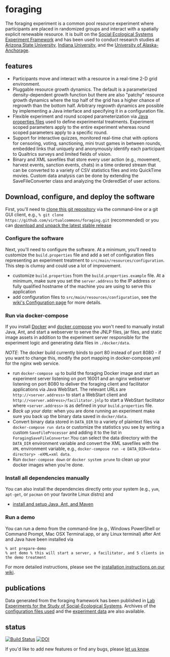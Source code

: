 # foraging

The foraging experiment is a common pool resource experiment where participants are placed in randomized groups and
interact with a spatially explicit renewable resource. It is built on the
[Social Ecological Systems Experiment Framework](http://github.com/virtualcommons/sesef) and has been used to conduct research studies
at [Arizona State University](http://www.asu.edu), [Indiana University](http://www.iu.edu), and the [University of Alaska-Anchorage](http://www.uaa.alaska.edu).

## features

* Participants move and interact with a resource in a real-time 2-D grid environment. 
* Pluggable resource growth dynamics. The default is a parameterized density-dependent growth function but there
  are also "patchy" resource growth dynamics where the top half of the grid has a higher chance of regrowth than the
  bottom half. Arbitrary regrowth dynamics are possible by implementing a Java interface and specifying it in a
  configuration file.
* Flexible experiment and round scoped parameterization via [Java properties files](http://docs.oracle.com/javase/8/docs/api/java/util/Properties.html) used to define experimental treatments.
  Experiment scoped parameters apply to the entire experiment whereas round scoped parameters apply to a specific round.
* Support for interactive quizzes, monitored real-time chat with options for censoring, voting, sanctioning, mini trust
  games in between rounds, embedded links that uniquely and anonymously identify each participant to Qualtrics surveys
  and limited fields of vision.
* Binary and XML savefiles that store every user action (e.g., movement, harvest events, sanction events, chats) in a time
  ordered stream that can be converted to a variety of CSV statistics files and into QuickTime movies. Custom data
  analysis can be done by extending the SaveFileConverter class and analyzing the OrderedSet of user actions.

## Download, configure, and deploy the software

First, you'll need to [clone this git repository](https://help.github.com/articles/cloning-a-repository/) via the command-line or a git GUI client, e.g., `% git clone https://github.com/virtualcommons/foraging.git` (recommended) or you can [download and unpack the latest stable release](https://github.com/virtualcommons/foraging/releases)

### Configure the software
Next, you'll need to configure the software. At a minimum, you'll need to customize the `build.properties` file and add a set of configuration files representing an experiment treatment to `src/main/resources/configuration`. This step is clumsy and could use a lot of improvement.

* customize `build.properties` from the `build.properties.example` file. At a minimum, make sure you set the
  `server.address` to the IP address or fully qualified hostname of the machine you are using to serve this application
* add configuration files to `src/main/resources/configuration`, see the [wiki's Configuration page](https://github.com/virtualcommons/foraging/wiki/Configuration) for more details.

### Run via docker-compose
If you install [Docker](https://docs.docker.com/engine/installation/) and [docker compose](https://docs.docker.com/compose/install/) you won't need to manually install Java, Ant, and start a webserver to serve the JNLP files, jar files, and static image assets in addition to the experiment server responsible for the experiment logic and generating data files in `./docker/data`.

_NOTE_: The docker build currently binds to port 80 instead of port 8080 - if you want to change this, modify the port mapping in docker-compose.yml for the nginx web service.

* run `docker-compose up` to build the foraging Docker image and start an experiment
  server listening on port 16001 and an nginx webserver listening on port 8080 to deliver the foraging client and
  facilitator applications via Java WebStart. The relevant URLs are `http://<server.address>` to start a WebStart client and `http://<server.address>/facilitator.jnlp` to start a WebStart facilitator where `<server.address>` is as defined in your `build.properties` file.
* *Back up your data:* when you are done running an experiment make sure you back up the binary data saved in `docker/data`. 
* Convert binary data stored in `DATA_DIR` to a variety of plaintext files via `docker-compose run data` or customize the statistics you see by writing a custom `SaveFileProcessor` and adding it to the list in `ForagingSaveFileConverter`.You can select the data directory with the `DATA_DIR` environment variable and convert the XML savefiles with the `XML` environment variable, e.g., `docker-compose run -e DATA_DIR=<data-directory> -eXML=xml data`.
* Run `docker-compose down` or `docker system prune` to clean up your docker images when you're done.

### Install all dependencies manually

You can also install the dependencies directly onto your system (e.g., `yum`, `apt-get`, or `pacman` on your favorite Linux distro) and 

* [install and setup Java, Ant, and Maven](https://github.com/virtualcommons/sesef/wiki/Home)

### Run a demo
You can run a demo from the command-line (e.g., Windows PowerShell or Command Prompt, Mac OSX Terminal.app, or any Linux terminal) after Ant and Java have been installed via

```
% ant prepare-demo
% ant demo % this will start a server, a facilitator, and 5 clients in the demo treatment
```
For more detailed instructions, please see the [installation instructions on our wiki](https://github.com/virtualcommons/foraging/wiki/Installation).

## publications

Data generated from the foraging framework has been published in 
[Lab Experiments for the Study of Social-Ecological Systems](http://www.sciencemag.org/cgi/content/abstract/328/5978/613). 
Archives of the [configuration files used](https://github.com/virtualcommons/foraging/tree/master/src/main/resources/configuration/replication/2010/janssen-et-al) and the
[experiment data](https://osf.io/mdhb7) are also available.

## status
[![Build Status](https://travis-ci.org/virtualcommons/foraging.svg?branch=master)](https://travis-ci.org/virtualcommons/foraging)
[![DOI](https://zenodo.org/badge/DOI/10.5281/zenodo.597807.svg)](https://doi.org/10.5281/zenodo.597807)

If you'd like to add new features or find any bugs, please [let us know](http://vcweb.asu.edu/contact).
